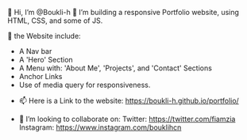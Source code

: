 👋 Hi, I’m @Boukli-h
👀 I’m building a responsive Portfolio website, using HTML, CSS, and some of JS. 

🌱 the Website include: 

* A Nav bar
* A 'Hero' Section
* A Menu with: 'About Me', 'Projects', and 'Contact' Sections
* Anchor Links
* Use of media query for responsiveness. 

- 📫 Here is a Link to the website: 
https://boukli-h.github.io/portfolio/


- 💞️ I’m looking to collaborate on:
Twitter: https://twitter.com/fiamzia
Instagram: https://www.instagram.com/bouklihcn







